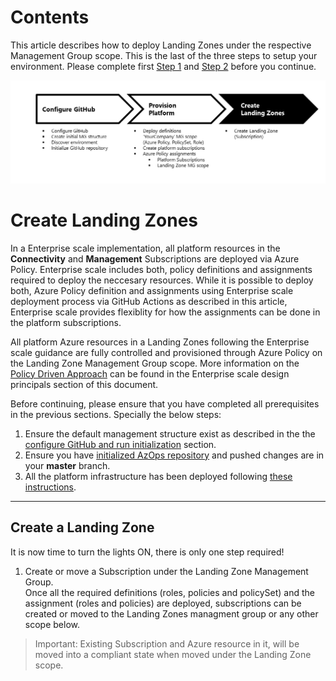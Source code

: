 
# Contents

This article describes how to deploy Landing Zones under the respective Management Group scope. This is the last of the three steps to setup your environment. Please complete first [Step 1](./Configure-run-initialization.md) and [Step 2](./Deploy-lz.md) before you continue.

![Deploy your own environment process - step 3](./media/deploy-environment-step-3.png)

# Create Landing Zones

In a Enterprise scale implementation, all platform resources in the __Connectivity__ and __Management__ Subscriptions are deployed via Azure Policy. Enterprise scale includes both, policy definitions and assignments required to deploy the neccesary resources. While it is possible to deploy both, Azure Policy definition and assignments using Enterprise scale deployment process via GitHub Actions as described in this article, Enterprise scale provides flexiblity for how the assignments can be done in the platform subscriptions.

All platform Azure resources in a Landing Zones following the Enterprise scale guidance are fully controlled and provisioned through Azure Policy on the Landing Zone Management Group scope. More information on the [Policy Driven Approach](https://docs.microsoft.com/en-us/azure/cloud-adoption-framework/ready/enterprise-scale/design-principles) can be found in the Enterprise scale design principals section of this document.

Before continuing, please ensure that you have completed all prerequisites in the previous sections. Specially the below steps:

1. Ensure the default management structure exist as described in the the [configure GitHub and run initialization](./Configure-run-initialization.md) section.
2. Ensure you have [initialized AzOps repository](Configure-run-initialization.md) and pushed changes are in your **master** branch.
3. All the platform infrastructure has been deployed following [these instructions](./Deploy-platform-infra.md).

---

## Create a Landing Zone

It is now time to turn the lights ON, there is only one step required!

1. Create or move a Subscription under the Landing Zone Management Group.  
   Once all the required definitions (roles, policies and policySet) and the assignment (roles and policies) are deployed, subscriptions can be created or moved to the Landing Zones managment group or any other scope below.

> Important: Existing Subscription and Azure resource in it, will be moved into a compliant state when moved under the Landing Zone scope.
